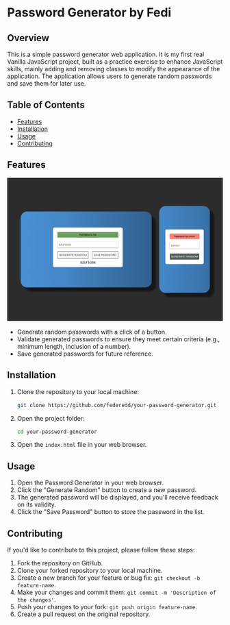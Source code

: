 # Password Generator by Fedi

## Overview

This is a simple password generator web application. It is my first real Vanilla JavaScript project, built as a practice exercise to enhance JavaScript skills, mainly adding and removing classes to modify the appearance of the application. The application allows users to generate random passwords and save them for later use.

## Table of Contents

- [Features](#features)
- [Installation](#installation)
- [Usage](#usage)
- [Contributing](#contributing)

## Features

![demo-image](./assets/password-generator-github-demo.png)

- Generate random passwords with a click of a button.
- Validate generated passwords to ensure they meet certain criteria (e.g., minimum length, inclusion of a number).
- Save generated passwords for future reference.

## Installation

1. Clone the repository to your local machine:

   ```bash
   git clone https://github.com/federedd/your-password-generator.git
   ```

2. Open the project folder:

   ```bash
   cd your-password-generator
   ```

3. Open the `index.html` file in your web browser.

## Usage

1. Open the Password Generator in your web browser.
2. Click the "Generate Random" button to create a new password.
3. The generated password will be displayed, and you'll receive feedback on its validity.
4. Click the "Save Password" button to store the password in the list.

## Contributing

If you'd like to contribute to this project, please follow these steps:

1. Fork the repository on GitHub.
2. Clone your forked repository to your local machine.
3. Create a new branch for your feature or bug fix: `git checkout -b feature-name`.
4. Make your changes and commit them: `git commit -m 'Description of the changes'`.
5. Push your changes to your fork: `git push origin feature-name`.
6. Create a pull request on the original repository.
